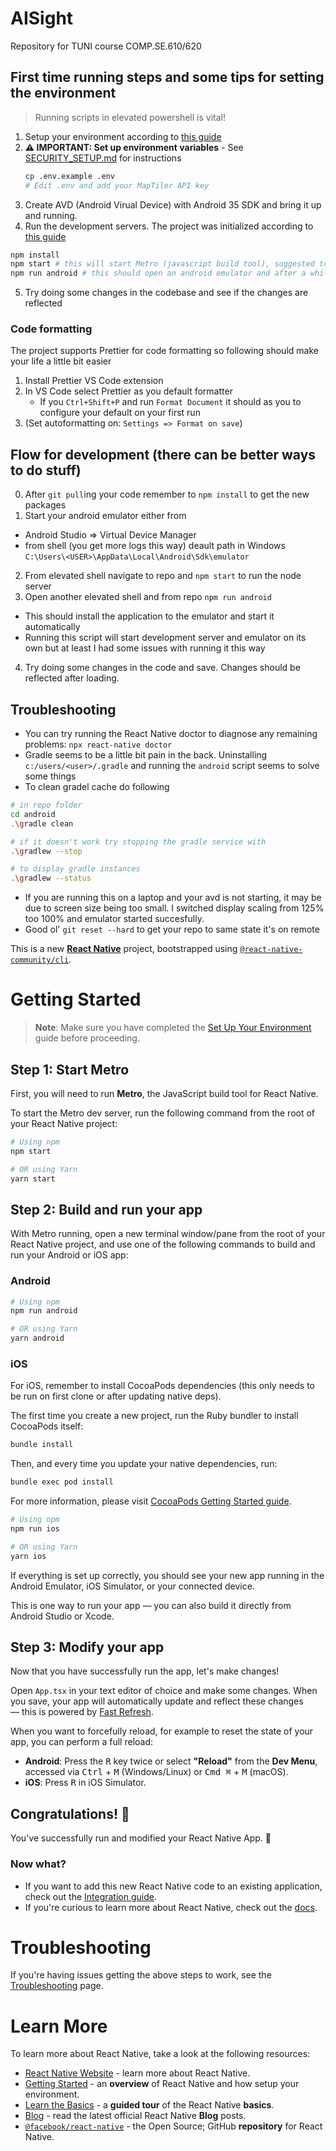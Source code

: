 # AISight

Repository for TUNI course COMP.SE.610/620

## First time running steps and some tips for setting the environment

> Running scripts in elevated powershell is vital!

1. Setup your environment according to [this guide](https://reactnative.dev/docs/set-up-your-environment)
2. **⚠️ IMPORTANT: Set up environment variables** - See [SECURITY_SETUP.md](SECURITY_SETUP.md) for instructions
   ```sh
   cp .env.example .env
   # Edit .env and add your MapTiler API key
   ```
3. Create AVD (Android Virual Device) with Android 35 SDK and bring it up and running.
4. Run the development servers. The project was initialized according to [this guide](https://reactnative.dev/docs/getting-started-without-a-framework)
``` sh
npm install
npm start # this will start Metro (javascript build tool), suggested to be running in its own terminal
npm run android # this should open an android emulator and after a while it should install the app
```
5. Try doing some changes in the codebase and see if the changes are reflected

### Code formatting
The project supports Prettier for code formatting so following should make your life a little bit easier
1. Install Prettier VS Code extension
2. In VS Code select Prettier as you default formatter
   - If you `Ctrl+Shift+P` and run `Format Document` it should as you to configure your default on your first run
3. (Set autoformatting on: `Settings => Format on save`)


## Flow for development (there can be better ways to do stuff)

0. After `git pull`ing your code remember to `npm install` to get the new packages
1. Start your android emulator either from 
  - Android Studio => Virtual Device Manager
  - from shell (you get more logs this way) deault path in Windows `C:\Users\<USER>\AppData\Local\Android\Sdk\emulator`
2. From elevated shell navigate to repo and `npm start` to run the node server
3. Open another elevated shell and from repo `npm run android`
  - This should install the application to the emulator and start it automatically
  - Running this script will start development server and emulator on its own but at least I had some issues with running it this way
4. Try doing some changes in the code and save. Changes should be reflected after loading.

## Troubleshooting
- You can try running the React Native doctor to diagnose any remaining problems: `npx react-native doctor`
- Gradle seems to be a little bit pain in the back. Uninstalling `c:/users/<user>/.gradle` and running the `android` script seems to solve some things
- To clean gradel cache do following
``` sh
# in repo folder
cd android
.\gradle clean

# if it doesn't work try stopping the gradle service with
.\gradlew --stop

# to display gradle instances
.\gradlew --status
```
- If you are running this on a laptop and your avd is not starting, it may be due to screen size being too small. I switched display scaling from 125% too 100% and emulator started succesfully.
- Good ol' `git reset --hard` to get your repo to same state it's on remote


This is a new [**React Native**](https://reactnative.dev) project, bootstrapped using [`@react-native-community/cli`](https://github.com/react-native-community/cli).

# Getting Started

> **Note**: Make sure you have completed the [Set Up Your Environment](https://reactnative.dev/docs/set-up-your-environment) guide before proceeding.

## Step 1: Start Metro

First, you will need to run **Metro**, the JavaScript build tool for React Native.

To start the Metro dev server, run the following command from the root of your React Native project:

```sh
# Using npm
npm start

# OR using Yarn
yarn start
```

## Step 2: Build and run your app

With Metro running, open a new terminal window/pane from the root of your React Native project, and use one of the following commands to build and run your Android or iOS app:

### Android

```sh
# Using npm
npm run android

# OR using Yarn
yarn android
```

### iOS

For iOS, remember to install CocoaPods dependencies (this only needs to be run on first clone or after updating native deps).

The first time you create a new project, run the Ruby bundler to install CocoaPods itself:

```sh
bundle install
```

Then, and every time you update your native dependencies, run:

```sh
bundle exec pod install
```

For more information, please visit [CocoaPods Getting Started guide](https://guides.cocoapods.org/using/getting-started.html).

```sh
# Using npm
npm run ios

# OR using Yarn
yarn ios
```

If everything is set up correctly, you should see your new app running in the Android Emulator, iOS Simulator, or your connected device.

This is one way to run your app — you can also build it directly from Android Studio or Xcode.

## Step 3: Modify your app

Now that you have successfully run the app, let's make changes!

Open `App.tsx` in your text editor of choice and make some changes. When you save, your app will automatically update and reflect these changes — this is powered by [Fast Refresh](https://reactnative.dev/docs/fast-refresh).

When you want to forcefully reload, for example to reset the state of your app, you can perform a full reload:

- **Android**: Press the <kbd>R</kbd> key twice or select **"Reload"** from the **Dev Menu**, accessed via <kbd>Ctrl</kbd> + <kbd>M</kbd> (Windows/Linux) or <kbd>Cmd ⌘</kbd> + <kbd>M</kbd> (macOS).
- **iOS**: Press <kbd>R</kbd> in iOS Simulator.

## Congratulations! :tada:

You've successfully run and modified your React Native App. :partying_face:

### Now what?

- If you want to add this new React Native code to an existing application, check out the [Integration guide](https://reactnative.dev/docs/integration-with-existing-apps).
- If you're curious to learn more about React Native, check out the [docs](https://reactnative.dev/docs/getting-started).

# Troubleshooting

If you're having issues getting the above steps to work, see the [Troubleshooting](https://reactnative.dev/docs/troubleshooting) page.

# Learn More

To learn more about React Native, take a look at the following resources:

- [React Native Website](https://reactnative.dev) - learn more about React Native.
- [Getting Started](https://reactnative.dev/docs/environment-setup) - an **overview** of React Native and how setup your environment.
- [Learn the Basics](https://reactnative.dev/docs/getting-started) - a **guided tour** of the React Native **basics**.
- [Blog](https://reactnative.dev/blog) - read the latest official React Native **Blog** posts.
- [`@facebook/react-native`](https://github.com/facebook/react-native) - the Open Source; GitHub **repository** for React Native.
